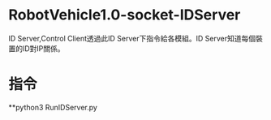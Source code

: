# RobotVehicle1.0-socket-IDServer
ID Server,Control Client透過此ID Server下指令給各模組。ID Server知道每個裝置的ID對IP關係。
# 指令
**python3 RunIDServer.py
